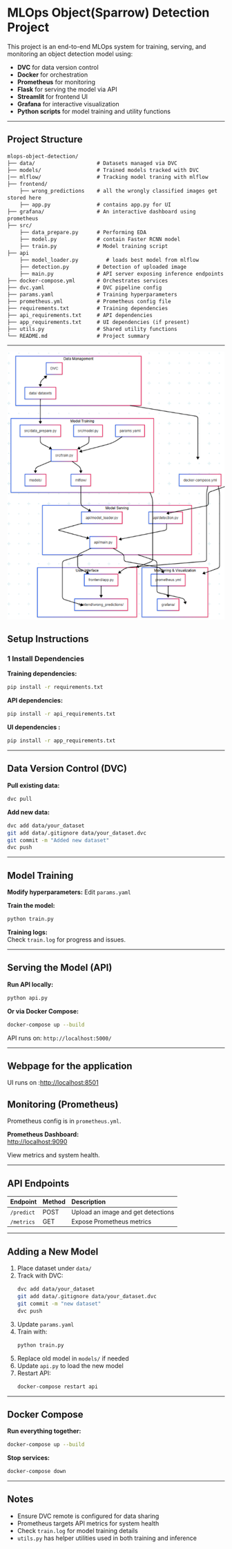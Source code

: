 


#  MLOps Object(Sparrow) Detection Project 


This project is an end-to-end MLOps system for training, serving, and monitoring an object detection model using:
- **DVC** for data version control
- **Docker** for orchestration
- **Prometheus** for monitoring
- **Flask** for serving the model via API
- **Streamlit** for frontend UI
- **Grafana** for interactive visualization
- **Python scripts** for model training and utility functions

---

##  Project Structure

```
mlops-object-detection/
├── data/                    # Datasets managed via DVC
├── models/                  # Trained models tracked with DVC
|── mlflow/                  # Tracking model traning with mlflow
├── frontend/
    ├── wrong_predictions    # all the wrongly classified images get stored here 
    ├── app.py               # contains app.py for UI 
├── grafana/                 # An interactive dashboard using prometheus
├── src/
    ├── data_prepare.py      # Performing EDA 
    ├── model.py             # contain Faster RCNN model       
    ├── train.py             # Model training script
├── api
    ├── model_loader.py         # loads best model from mlflow
    ├── detection.py         # Detection of uploaded image
    ├── main.py              # API server exposing inference endpoints
├── docker-compose.yml       # Orchestrates services
├── dvc.yaml                 # DVC pipeline config
├── params.yaml              # Training hyperparameters
├── prometheus.yml           # Prometheus config file
├── requirements.txt         # Training dependencies
├── api_requirements.txt     # API dependencies
├── app_requirements.txt     # UI dependencies (if present)
├── utils.py                 # Shared utility functions
└── README.md                # Project summary
```

---
![MLOps Flow](images/mlops_flow.png)


##  Setup Instructions

### 1️ Install Dependencies

**Training dependencies:**
```bash
pip install -r requirements.txt
```

**API dependencies:**
```bash
pip install -r api_requirements.txt
```

**UI dependencies :**
```bash
pip install -r app_requirements.txt
```

---

##  Data Version Control (DVC)

**Pull existing data:**
```bash
dvc pull
```

**Add new data:**
```bash
dvc add data/your_dataset
git add data/.gitignore data/your_dataset.dvc
git commit -m "Added new dataset"
dvc push
```

---

##  Model Training

**Modify hyperparameters:**
Edit `params.yaml`

**Train the model:**
```bash
python train.py
```

**Training logs:**  
Check `train.log` for progress and issues.

---

##  Serving the Model (API)

**Run API locally:**
```bash
python api.py
```

**Or via Docker Compose:**
```bash
docker-compose up --build
```

API runs on: `http://localhost:5000/`

---
##  Webpage for the application 
UI runs on :[http://localhost:8501](http://localhost:8501)
##  Monitoring (Prometheus)

Prometheus config is in `prometheus.yml`.

**Prometheus Dashboard:**  
[http://localhost:9090](http://localhost:9090)

View metrics and system health.

---

##  API Endpoints

| Endpoint   | Method | Description                    |
|------------|:---------|:--------------------------------|
| `/predict`  | POST    | Upload an image and get detections |
| `/metrics`  | GET     | Expose Prometheus metrics         |

---

##  Adding a New Model

1. Place dataset under `data/`
2. Track with DVC:
    ```bash
    dvc add data/your_dataset
    git add data/.gitignore data/your_dataset.dvc
    git commit -m "new dataset"
    dvc push
    ```
3. Update `params.yaml`
4. Train with:
    ```bash
    python train.py
    ```
5. Replace old model in `models/` if needed
6. Update `api.py` to load the new model
7. Restart API:
    ```bash
    docker-compose restart api
    ```

---

##  Docker Compose

**Run everything together:**
```bash
docker-compose up --build
```

**Stop services:**
```bash
docker-compose down
```

---

##  Notes

- Ensure DVC remote is configured for data sharing
- Prometheus targets API metrics for system health
- Check `train.log` for model training details
- `utils.py` has helper utilities used in both training and inference





